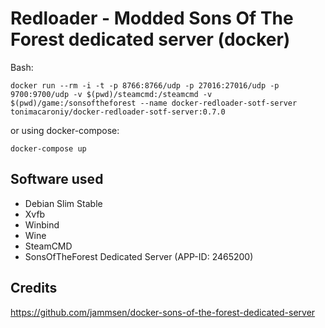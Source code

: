 # Redloader - Modded Sons Of The Forest dedicated server (docker)

Bash:

```console
docker run --rm -i -t -p 8766:8766/udp -p 27016:27016/udp -p 9700:9700/udp -v $(pwd)/steamcmd:/steamcmd -v $(pwd)/game:/sonsoftheforest --name docker-redloader-sotf-server tonimacaroniy/docker-redloader-sotf-server:0.7.0
```
or using docker-compose:
```console
docker-compose up
```

## Software used

- Debian Slim Stable
- Xvfb
- Winbind
- Wine
- SteamCMD
- SonsOfTheForest Dedicated Server (APP-ID: 2465200)

## Credits
https://github.com/jammsen/docker-sons-of-the-forest-dedicated-server
